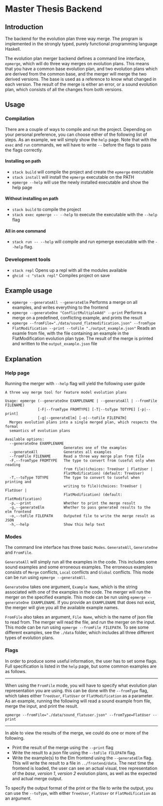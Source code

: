 # Master Thesis Backend

## Introduction

The backend for the evolution plan three way merge. The program is implemented in the strongly typed, purely functional programming language Haskell.

The evolution plan merger backend defines a command line interface, `epmerge`, which will do three way merges on evolution plans. This means that you have a common base evolution plan, and two evolution plans which are derived from the common base, and the merger will merge the two derived versions. The base is used as a reference to know what changed in each version. The result of the merge is either an error, or a sound evolution plan, which consists of all the changes from both versions.

## Usage

### Compilation

There are a couple of ways to compile and run the project. Depending on your personal preference, you can choose either of the following list of steps. As an example, we will simply show the `help` page. Note that with the `exec` and `run` commands, we will have to write `--` before the flags to pass the flags correctly.

#### Installing on path

- `stack build` will compile the project and create the `epmerge` executable
- `stack install` will install the `epmerge` executable on the PATH
- `epmerge --help` will use the newly installed executable and show the help page

#### Without installing on path

- `stack build` to compile the project
- `stack exec epmerge -- --help` to execute the executable with the `--help` flag

#### All in one command

- `stack run -- --help` will compile and run epmerge executable with the `--help` flag.

### Development tools

- `stack repl` Opens up a repl with all the modules available
- `ghcid -c "stack repl"` Compiles project on save


## Example usage

- `epmerge --generateAll --generateElm` Performs a merge on all examples, and writes everything to the frontend
- `epmerge --generateOne "ConflictMultipleAdd" --print` Performs a merge on a predefined, conflicting example, and prints the result
- `epmerge --fromFile="./data/sound_flatmodification.json" --fromType FlatModification --print --toFile "./output_example.json"` Reads an examle from file, with the file containing an example in the FlatModification evolution plan type. The result of the merge is printed and written to the `output_example.json` file

## Explanation

### Help page

Running the merger with `--help` flag will yield the following user guide

```
A three way merge tool for feature model evolution plans

Usage: epmerge (--generateOne EXAMPLENAME | --generateAll | --fromFile FILENAME)
               [-F|--fromType FROMTYPE] [-T|--toType TOTYPE] [-p|--print]
               [-g|--generateElm] [-o|--toFile FILEPATH]
  Merges evolution plans into a single merged plan, which respects the formal
  semantics of evolution plans

Available options:
  --generateOne EXAMPLENAME
                           Generates one of the examples
  --generateAll            Generates all examples
  --fromFile FILENAME      Read a three way merge plan from file
  -F,--fromType FROMTYPE   The type to convert from (useful only when reading
                           from file)(choices: TreeUser | FlatUser |
                           FlatModification) (default: TreeUser)
  -T,--toType TOTYPE       The type to convert to (useful when printing and
                           writing to file)(choices: TreeUser | FlatUser |
                           FlatModification) (default: FlatModification)
  -p,--print               Whether to print the merge result
  -g,--generateElm         Whether to pass generated results to the elm frontend
  -o,--toFile FILEPATH     Outputed file to write the merge result as JSON
  -h,--help                Show this help text
```

### Modes

The command line interface has three basic `Modes`. `GenerateAll`, `GenerateOne` and `FromFile`.

`GenerateAll` will simply run all the examples in the code. This includes some sound examples and some erroneous examples. The erroneous examples consists of `Merge` conflicts, `Local` conflicts and `Global` conflicts. This mode can be run using `epmerge --generateAll`.

`GenerateOne` takes one argument, `Example Name`, which is the string associated with one of the examples in the code. The merger will run the merger on the specified example. This mode can be run using `epmerge --generateOne EXAMPLENAME`. If you provide an `EXAMPLENAME` that does not exist, the merger will give you all the available example names.

`FromFile` also takes an argument, `File Name`, which is the name of json file to read from. The merger will read the file, and run the merger on the input. This mode can be run using `epmerge --fromFile FILEPATH`. To see some different examples, see the `./data` folder, which includes all three different types of evolution plans.

### Flags

In order to produce some useful information, the user has to set some flags. Full specification is listed in the `help` page, but some common examples are as follows.

---

When using the `FromFile` mode, you will have to specify what evolution plan representation you are using. this can be done with the `--fromType` flag, which takes either `TreeUser`, `FlatUser` or `FlatModification` as a parameter. As an example, running the following will read a sound example from file, merge the input, and print the result. 

`epmerge --fromFile="./data/sound_flatuser.json" --fromType=FlatUser --print`

---

In able to view the results of the merge, we could do one or more of the following.

- Print the result of the merge using the `--print` flag
- Write the result to a json file using the `--toFile FILEPATH` flag.
- Write the example(s) to the Elm frontend using the `--generateElm` flag. This will write the result to a file in `../frontend/data`. The next time the frontend is loaded, the user can see an actual visual, tree representation of the _base_, _version 1_, _version 2_ evolution plans, as well as the expected and actual merge output.

To specify the output format of the print or the file to write the output, you can use the `--toType`, with either `TreeUser`, `FlatUser` or `FlatModification` as an argument.
